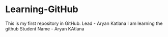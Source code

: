 # Learning-GitHub
This is my first repository in GitHub.
Lead - Aryan Katlana
I am learning the github
Student Name - Aryan KAtlana
